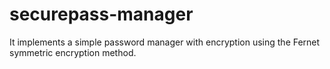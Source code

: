 # securepass-manager
It implements a simple password manager with encryption using the Fernet symmetric encryption method.
